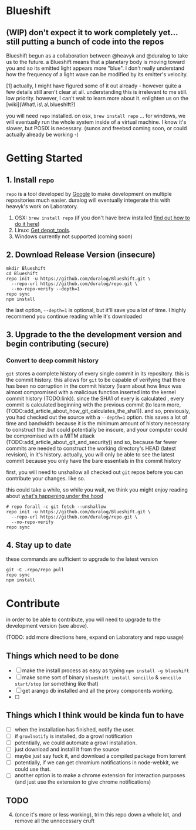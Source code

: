 Blueshift
=========

## (WIP) don't expect it to work completely yet... still putting a bunch of code into the repos

Blueshift begun as a collaboration between @heavyk and @duralog to take us to the future. a Blueshift means that a planetary body is moving toward you and so its emitted light appears more "blue". I don't really understand how the frequency of a light wave can be modified by its emitter's velocity.


[1] actually, I might have figured some of it out already - however quite a few details still aren't clear at all. understanding this is irrelevant to me still. low priority. however, I can't wait to learn more about it. enlighten us on the [wiki](What\ is\ a\ blueshift?)

you will need `repo` installed. on osx, `brew install repo` ... for windows, we will eventually run the whole system inside of a virtual machine. I know it's slower, but POSIX is necessary. (sunos and freebsd coming soon, or could actually already be working -)

# Getting Started

## 1. Install `repo`
`repo` is a tool developed by [Google](https://chromium.googlesource.com/external/repo) to make development on multiple repositories much easier. duralog will eventually integerate this with heavyk's work on Laboratory.

1. OSX: `brew install repo` (if you don't have brew installed [find out how to do it here](http://brew.sh))
2. Linux: [Get depot_tools](http://www.chromium.org/developers/how-tos/install-depot-tools).
3. Windows currently not supported (coming soon)

## 2. Download Release Version (insecure)

```
mkdir Blueshift
cd Blueshift
repo init -u https://github.com/duralog/Blueshift.git \
  --repo-url https://github.com/duralog/repo.git \
  --no-repo-verify --depth=1
repo sync
npm install
```

the last option, `--depth=1` is optional, but it'll save you a lot of time. I highly recommend you continue reading while it's downloaded

## 3. Upgrade to the the development version and begin contributing (secure)

### Convert to deep commit history

`git` stores a complete history of every single commit in its repository. this is the commit history. this allows for `git` to be capable of verifying that there has been no corruption in the commit history (learn about how linux was almost compromised with a malicious function inserted into the kernel commit history (TODO:link)). since the SHA1 of every is calculated , every commit is calculated beginning with the previous commit (to learn more, (TODO:add_article_about_how_git_calculates_the_sha1)). and so, previously, you had checked out the source with a `--depth=1` option. this saves a lot of time and bandwidth because it is the minimum amount of history necessary to construct the  .but could potentially be inscure, and your computer could be compromised with a MITM attack (TODO:add_article_about_git_and_security)) and so, because far fewer commits are needed to construct the working directory's HEAD (latest revision),  in it's history. actually, you will only be able to see the latest commit because you only have the bare essentials in the commit history


first, you will need to unshallow all checked out `git` repos before you can contribute your changes. like so.

this could take a while, so while you wait, we think you might enjoy reading about [what's happening under the hood](git/unshallow)
```
# repo forall -c git fetch --unshallow
repo init -u https://github.com/duralog/Blueshift.git \
  --repo-url https://github.com/duralog/repo.git \
  --no-repo-verify
repo sync
```

## 4. Stay up to date
these commands are sufficient to upgrade to the latest version
```
git -C .repo/repo pull
repo sync
npm install
```

# Contribute
in order to be able to contribute, you will need to upgrade to the development version (see above).


(TODO: add more directions here, expand on Laboratory and repo usage)




## Things which need to be done
 - [ ] make the install process as easy as typing `npm install -g blueshift`
  - [ ] make some sort of binary `blueshift install sencillo` & `sencillo start/stop` (or something like that)
 - [ ] get arango db installed and all the proxy components working.
 - [ ]

## Things which I think would be kinda fun to have
 - [ ] when the installation has finished, notify the user.
  - [ ] if `growlnotify` is installed, do a growl notification
  - [ ] potentially, we could automate a growl installation.
   - [ ] just download and install it from the source
   - [ ] maybe just say fuck it, and download a compiled package from torrent
   - [ ] potentially, if we can get chromium notifications in node-webkit, we could use that.
   - [ ] another option is to make a chrome extension for interaction purposes (and just use the extension to give chrome notifications)

## TODO

4. (once it's more or less working), trim this repo down a whole lot, and remove all the unnecessary cruft
